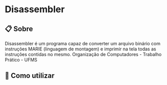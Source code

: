 # Disassembler

## 📋 Sobre
 
Disassembler é um programa capaz de converter um arquivo binário com instruções MARIE (linguagem de montagem) e imprimir na tela todas as instruções contidas no mesmo.
Organização de Computadores - Trabalho Prático - UFMS

## 💾 Como utilizar 
